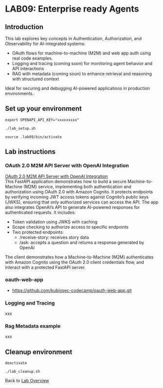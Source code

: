 # LAB09: Enterprise ready Agents
## Introduction
This lab explores key concepts in Authentication, Authorization, and Observability for AI-integrated systems:
- OAuth flows for machine-to-machine (M2M) and web app auth using real code examples.
- Logging and tracing (coming soon) for monitoring agent behavior and API interactions
- RAG with metadata (coming soon) to enhance retrieval and reasoning with structured context

Ideal for securing and debugging AI-powered applications in production environments.
## Set up your environment
```
export OPENAPI_API_KEY="xxxxxxxxx"
```
```
./lab_setup.sh
```
```
source .lab09/bin/activate
```
## Lab instructions
### OAuth 2.0 M2M API Server with OpenAI Integration
[OAuth 2.0 M2M API Server with OpenAI Integration](https://github.com/kubiosec-ai/openai-oauth-demo/blob/main/client.py)<br>
This FastAPI application demonstrates how to build a secure Machine-to-Machine (M2M) service, implementing both authentication and authorization using OAuth 2.0 with Amazon Cognito. It protects endpoints by verifying incoming JWT access tokens against Cognito’s public keys (JWKS), ensuring that only authorized services can access the API. The app also integrates OpenAI’s API to generate AI-powered responses for authenticated requests. It includes:
- Token validation using JWKS with caching
- Scope checking to authorize access to specific endpoints
- Two protected endpoints:
  - /receive-story: receives story data
  - /ask: accepts a question and returns a response generated by OpenAI

The client demonstrates how a Machine-to-Machine (M2M) authenticates with Amazon Cognito using the OAuth 2.0 client credentials flow, and interact with a protected FastAPI server. 

### oauth-web-app
- https://github.com/kubiosec-codecamp/oauth-web-app.git

### Logging and Tracing
xxx


### Rag Metadata example
xxx

## Cleanup environment
```
deactivate
```
```
./lab_cleanup.sh
```
Back to [Lab Overview](https://github.com/kubiosec-agentic/agentic-labs/blob/master/README.md#-lab-overview)
